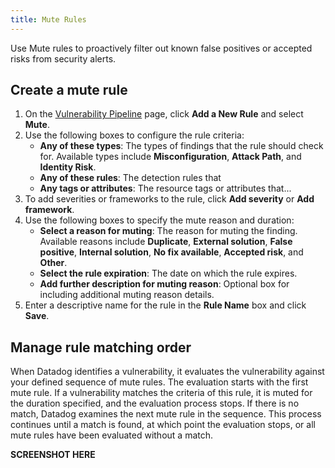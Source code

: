 ```yaml
---
title: Mute Rules
---
```


Use Mute rules to proactively filter out known false positives or accepted risks from security alerts.

## Create a mute rule

1. On the [Vulnerability Pipeline][2] page, click **Add a New Rule** and select **Mute**.
1. Use the following boxes to configure the rule criteria:
    - **Any of these types**: The types of findings that the rule should check for. Available types include **Misconfiguration**, **Attack Path**, and **Identity Risk**.
    - **Any of these rules**: The detection rules that  
    - **Any tags or attributes**: The resource tags or attributes that...
1. To add severities or frameworks to the rule, click **Add severity** or **Add framework**.
1. Use the following boxes to specify the mute reason and duration:
    - **Select a reason for muting**: The reason for muting the finding. Available reasons include **Duplicate**, **External solution**, **False positive**, **Internal solution**, **No fix available**, **Accepted risk**, and **Other**.
    - **Select the rule expiration**: The date on which the rule expires. 
    - **Add further description for muting reason**: Optional box for including additional muting reason details.
1.  Enter a descriptive name for the rule in the **Rule Name** box and click **Save**.

## Manage rule matching order

When Datadog identifies a vulnerability, it evaluates the vulnerability against your defined sequence of mute rules. The evaluation starts with the first mute rule. If a vulnerability matches the criteria of this rule, it is muted for the duration specified, and the evaluation process stops. If there is no match, Datadog examines the next mute rule in the sequence. This process continues until a match is found, at which point the evaluation stops, or all mute rules have been evaluated without a match. 

**SCREENSHOT HERE**

[2]: https://app.datadoghq.com/security/configuration/pipeline-vulnerability